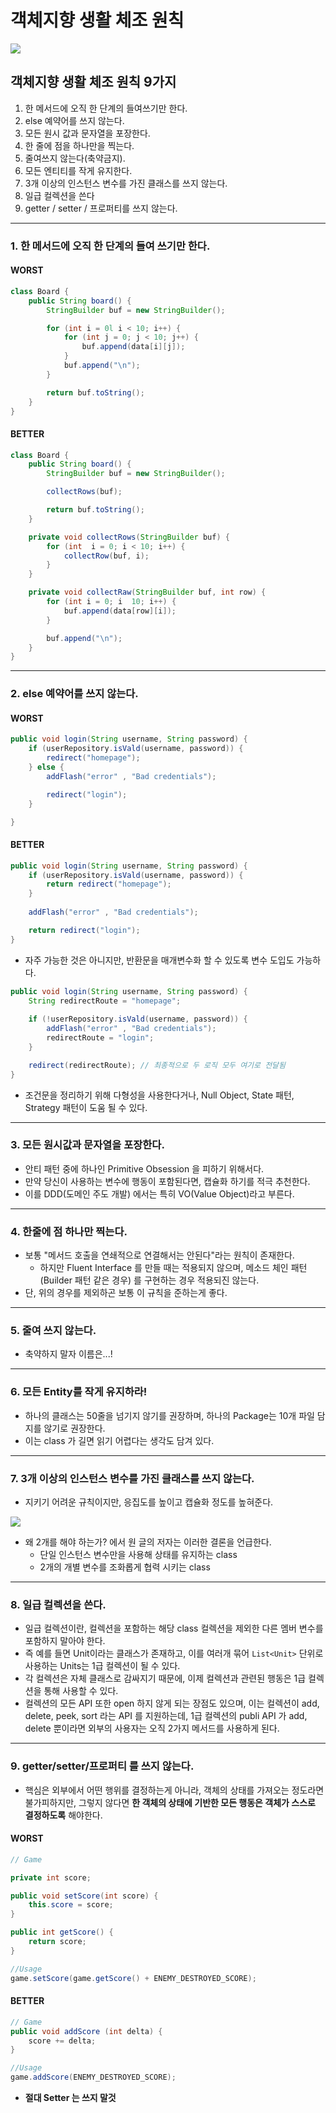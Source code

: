 # 객체지향 생활 체조 원칙 

![](src/스크린샷%202022-11-19%20오전%202.38.44.png)

## 객체지향 생활 체조 원칙 9가지 
1. 한 메서드에 오직 한 단계의 들여쓰기만 한다.
2. else 예약어를 쓰지 않는다.
3. 모든 원시 값과 문자열을 포장한다.
4. 한 줄에 점을 하나만을 찍는다. 
5. 줄여쓰지 않는다(축약금지).
6. 모든 엔티티를 작게 유지한다. 
7. 3개 이상의 인스턴스 변수를 가진 클래스를 쓰지 않는다. 
8. 일급 컬렉션을 쓴다
9. getter / setter / 프로퍼티를 쓰지 않는다. 

- - - 
### 1. 한 메서드에 오직 한 단계의 들여 쓰기만 한다. 
#### WORST

```java
class Board {
	public String board() {
		StringBuilder buf = new StringBuilder();

		for (int i = 0l i < 10; i++) {
			for (int j = 0; j < 10; j++) {
				buf.append(data[i][j]);
			}
			buf.append("\n");
		}

		return buf.toString();
	}
}
```

#### BETTER

```java
class Board {
	public String board() {
		StringBuilder buf = new StringBuilder();

		collectRows(buf);

		return buf.toString();
	}

	private void collectRows(StringBuilder buf) {
		for (int  i = 0; i < 10; i++) {
			collectRow(buf, i);
		}
	}

	private void collectRaw(StringBuilder buf, int row) {
		for (int i = 0; i  10; i++) {
			buf.append(data[row][i]);
		}

		buf.append("\n");
	}
}
```


- - -

### 2. else 예약어를 쓰지 않는다. 
#### WORST

```java
public void login(String username, String password) {
	if (userRepository.isVald(username, password)) {
		redirect("homepage");
	} else {
		addFlash("error" , "Bad credentials");

		redirect("login");
	}

}
```

#### BETTER

```java
public void login(String username, String password) {
	if (userRepository.isVald(username, password)) {
		return redirect("homepage");
	}
	
	addFlash("error" , "Bad credentials");

	return redirect("login");
}
```

- 자주 가능한 것은 아니지만, 반환문을 매개변수화 할 수 있도록 변수 도입도 가능하다. 

```java
public void login(String username, String password) {
	String redirectRoute = "homepage";
	
	if (!userRepository.isVald(username, password)) {
		addFlash("error" , "Bad credentials");
		redirectRoute = "login";
	}

	redirect(redirectRoute); // 최종적으로 두 로직 모두 여기로 전달됨
}
```

- 조건문을 정리하기 위해 다형성을 사용한다거나, Null Object, State 패턴, Strategy 패턴이 도움 될 수 있다. 

- - - 

### 3. 모든 원시값과 문자열을 포장한다.

- 안티 패턴 중에 하나인 Primitive Obsession 을 피하기 위해서다. 
- 만약 당신이 사용하는 변수에 행동이 포함된다면, 캡슐화 하기를 적극 추천한다. 
- 이를 DDD(도메인 주도 개발) 에서는 특히 VO(Value Object)라고 부른다. 

- - -

### 4. 한줄에 점 하나만 찍는다. 

- 보통 "메서드 호출을 연쇄적으로 연결해서는 안된다"라는 원칙이 존재한다. 
	- 하지만 Fluent Interface 를 만들 때는 적용되지 않으며, 메소드 체인 패턴(Builder 패턴 같은 경우) 를 구현하는 경우 적용되진 않는다. 
- 단, 위의 경우를 제외하곤 보통 이 규칙을 준하는게 좋다. 

- - - 

### 5. 줄여 쓰지 않는다. 

- 축약하지 말자 이름은...!

- - - 

### 6. 모든 Entity를 작게 유지하라!

- 하나의 클래스는 50줄을 넘기지 않기를 권장하며, 하나의 Package는 10개 파일 담지를 않기로 권장한다. 
- 이는 class 가 길면 읽기 어렵다는 생각도 담겨 있다. 

- - -

### 7. 3개 이상의 인스턴스 변수를 가진 클래스를 쓰지 않는다. 

- 지키기 어려운 규칙이지만, 응집도를 높이고 캡슐화 정도를 높혀준다. 

![](src/스크린샷%202022-11-19%20오전%202.59.44.png)

- 왜 2개를 해야 하는가? 에서 원 글의 저자는 이러한 결론을 언급한다. 
	- 단일 인스턴스 변수만을 사용해 상태를 유지하는 class
	- 2개의  개별 변수를 조화롭게 협력 시키는 class 

- - -

### 8. 일급 컬렉션을 쓴다. 

- 일급 컬렉션이란, 컬렉션을 포함하는 해당 class 컬렉션을 제외한 다른 멤버 변수를 포함하지 말아야 한다. 
- 즉 예를 들면 Unit이라는 클래스가 존재하고, 이를 여러개 묶어 `List<Unit>` 단위로 사용하는 Units는 1급 컬렉션이 될 수 있다. 
- 각 컬렉션은 자체 클래스로 감싸지기 때문에, 이제 컬렉션과 관련된 행동은 1급 컬렉션을 통해 사용할 수 있다. 
- 컬렉션의 모든 API  또한 open 하지 않게 되는 장점도 있으며, 이는 컬렉션이 add, delete, peek, sort 라는 API 를 지원하는데, 1급 컬렉션의 publi API 가 add, delete 뿐이라면 외부의 사용자는 오직 2가지 메서드를 사용하게 된다. 

- - - 

### 9. getter/setter/프로퍼티 를 쓰지 않는다. 

- 핵심은 외부에서 어떤 행위를 결정하는게 아니라, 객체의 상태를 가져오는 정도라면 불가피하지만, 그렇지 않다면 **한 객체의 상태에 기반한 모든 행동은 객체가 스스로 결정하도록** 해야한다. 

#### WORST
```java
// Game

private int score;

public void setScore(int score) {
	this.score = score;
}

public int getScore() {
	return score;
}

//Usage
game.setScore(game.getScore() + ENEMY_DESTROYED_SCORE);
```

#### BETTER 
```java
// Game
public void addScore (int delta) {
	score += delta;
}

//Usage
game.addScore(ENEMY_DESTROYED_SCORE);
```

- **절대 Setter 는 쓰지 말것**
